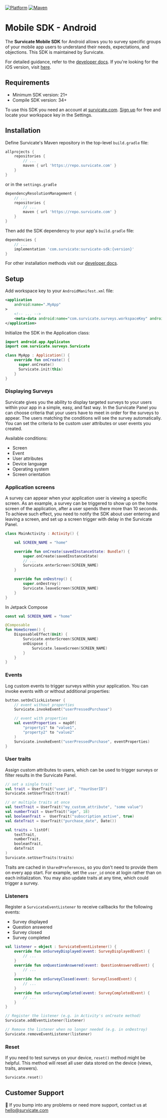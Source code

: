 [![Platform](https://img.shields.io/badge/platform-Android-green.svg)](https://survicate.com/mobile-surveys/)
[![Maven](https://img.shields.io/maven-metadata/v?metadataUrl=http%3A%2F%2Frepo.survicate.com%2Fcom%2Fsurvicate%2Fsurvicate-sdk%2Fmaven-metadata.xml)](https://developers.survicate.com/mobile-sdk/#android)
# Mobile SDK - Android

The **Survicate Mobile SDK** for Android allows you to survey specific groups of your mobile app users to understand their needs, expectations, and objections. This SDK is maintained by Survicate.

For detailed guidance, refer to the [developer docs](https://developers.survicate.com/mobile-sdk/android/). If you're looking for the iOS version, visit [here](https://github.com/Survicate/survicate-ios-sdk). 

## Requirements

- Minimum SDK version: 21+
- Compile SDK version: 34+

To use this SDK you need an account at [survicate.com](https://survicate.com).
[Sign up](https://panel.survicate.com/#/signup) for free and locate your workspace key in the Settings.

## Installation

Define Survicate's Maven repository in the top-level `build.gradle` file:
```groovy
allprojects {
    repositories {
        // ...
        maven { url 'https://repo.survicate.com' }
    }
}
```

or in the `settings.gradle`

```groovy
dependencyResolutionManagement {
    // ...
    repositories {
        // ...
        maven { url 'https://repo.survicate.com' }
    }
}
```

Then add the SDK dependency to your app's `build.gradle` file: 
```groovy
dependencies {
    // ...
    implementation 'com.survicate:survicate-sdk:{version}'
}
```

For other installation methods visit our [developer docs](https://developers.survicate.com/mobile-sdk/android/).

## Setup
Add workspace key to your `AndroidManifest.xml` file:
```xml
<application
    android:name=".MyApp"
>
    <!-- ... -->
    <meta-data android:name="com.survicate.surveys.workspaceKey" android:value="YOUR_WORKSPACE_KEY"/>
</application>
```

Initialize the SDK in the Application class:

```kotlin
import android.app.Applicaton
import com.survicate.surveys.Survicate

class MyApp : Application() {
    override fun onCreate() {
      super.onCreate()
      Survicate.init(this)
    }  
}
```

### Displaying Surveys
Survicate gives you the ability to display targeted surveys to your users within your app in a simple, easy, and fast way.
In the Survicate Panel you can choose criteria that your users have to meet in order for the surveys to appear.
The users matching the conditions will see the survey automatically. You can set the criteria to be custom user attributes or user events you created.

Available conditions:
- Screen
- Event
- User attributes
- Device language
- Operating system
- Screen orientation

### Application screens
A survey can appear when your application user is viewing a specific screen. As an example, a survey can be triggered to show up on the home screen of the application, after a user spends there more than 10 seconds.
To achieve such effect, you need to notify the SDK about user entering and leaving a screen, and set up a screen trigger with delay in the Survicate Panel.

```kotlin
class MainActivity : Activity() {

    val SCREEN_NAME = "home"

    override fun onCreate(savedInstanceState: Bundle?) {
        super.onCreate(savedInstanceState)
        // ...
        Survicate.enterScreen(SCREEN_NAME)
    }

    override fun onDestroy() {
        super.onDestroy()
        Survicate.leaveScreen(SCREEN_NAME)        
    }
}
```

In Jetpack Compose

```kotlin
const val SCREEN_NAME = "home"

@Composable
fun HomeScreen() {
    DisposableEffect(Unit) {
        Survicate.enterScreen(SCREEN_NAME)
        onDispose {
            Survicate.leaveScreen(SCREEN_NAME)
        }
    }
}
```

### Events
Log custom events to trigger surveys within your application. You can invoke events with or without additional properties:

```kotlin
button.setOnClickListener {
    // event without properties
    Survicate.invokeEvent("userPressedPurchase")

    // event with properties
    val eventProperties = mapOf(
        "property1" to "value1",
        "property2" to "value2"
    )
    Survicate.invokeEvent("userPressedPurchase", eventProperties)
}
```

### User traits
Assign custom attributes to users, which can be used to trigger surveys or filter results in the Survicate Panel.

```kotlin
// set a single trait
val trait = UserTrait("user_id", "YourUserID")
Survicate.setUserTrait(trait)

// or multiple traits at once
val textTrait = UserTrait("my_custom_attribute", "some value")
val numberTrait = UserTrait("age", 18)
val booleanTrait =  UserTrait("subscription_active", true)
val dateTrait = UserTrait("purchase_date", Date())

val traits = listOf(
    textTrait,
    numberTrait,
    booleanTrait,
    dateTrait
)
Survicate.setUserTraits(traits)
```

Traits are cached in `SharedPreferences`, so you don't need to provide them on every app start. For example, set the `user_id` once at login rather than on each initialization. 
You may also update traits at any time, which could trigger a survey.

### Listeners
Register a `SurvicateEventListener` to receive callbacks for the following events:
- Survey displayed
- Question answered
- Survey closed
- Survey completed

```kotlin
val listener = object : SurvicateEventListener() {
    override fun onSurveyDisplayed(event: SurveyDisplayedEvent) {
        // ...
    }
    override fun onQuestionAnswered(event: QuestionAnsweredEvent) {
        // ...
    }
    override fun onSurveyClosed(event: SurveyClosedEvent) {
        // ...
    }
    override fun onSurveyCompleted(event: SurveyCompletedEvent) {
        // ...
    }
}

// Register the listener (e.g. in Activity's onCreate method)
Survicate.addEventListener(listener)

// Remove the listener when no longer needed (e.g. in onDestroy)
Survicate.removeEventListener(listener) 
```

### Reset
If you need to test surveys on your device, `reset()` method might be helpful. This method will reset all user data stored on the device (views, traits, answers).

```kotlin
Survicate.reset()
```

## Customer Support

👋 If you bump into any problems or need more support, contact us at hello@survicate.com
